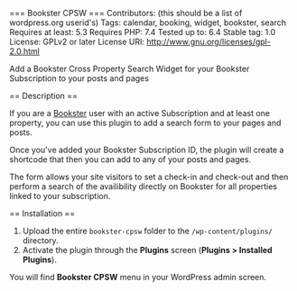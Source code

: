 === Bookster CPSW ===
Contributors: (this should be a list of wordpress.org userid's)
Tags: calendar, booking, widget, bookster, search
Requires at least: 5.3
Requires PHP: 7.4
Tested up to: 6.4
Stable tag: 1.0
License: GPLv2 or later
License URI: http://www.gnu.org/licenses/gpl-2.0.html

Add a Bookster Cross Property Search Widget for your Bookster Subscription to your posts and pages

== Description ==

If you are a [Bookster](https://www.booksterhq.com/) user with an active Subscription and at least one property, you can use this plugin to add a search form to your pages and posts.

Once you've added your Bookster Subscription ID, the plugin will create a shortcode that then you can add to any of your posts and pages.

The form allows your site visitors to set a check-in and check-out and then perform a search of the availibility directly on Bookster for all properties linked to your subscription.

== Installation ==

1. Upload the entire `bookster-cpsw` folder to the `/wp-content/plugins/` directory.
2. Activate the plugin through the **Plugins** screen (**Plugins > Installed Plugins**).

You will find **Bookster CPSW** menu in your WordPress admin screen.
